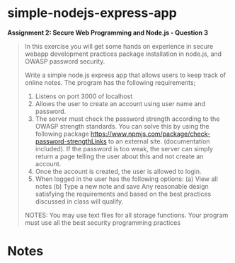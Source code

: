 # simple-nodejs-express-app

**Assignment 2: Secure Web Programming and Node.js - Question 3**

> In this exercise you will get some hands on experience in secure webapp development practices package installation in node.js, and OWASP password security.
>
>Write a simple node.js express app that allows users to keep track of online notes.
> The program has the following requirements;
> 
> 1. Listens on port 3000 of localhost
> 2. Allows the user to create an account using user name and password.
> 3. The server must check the password strength according to the OWASP strength standards. You can solve this by using the following package https://www.npmjs.com/package/check-password-strengthLinks to an external site. (documentation included).  If the password is too weak, the server can simply return a page telling the user about this and not create an account.
> 4. Once the account is created, the user is allowed to login.
> 5. When logged in the user has the following options:
> (a) View all notes
> (b) Type a new note and save
> Any reasonable design satisfying the requirements and based on the best practices discussed in class will qualify.
>
> NOTES:
> You may use text files for all storage functions.
> Your program must use all the best security programming practices



# Notes



